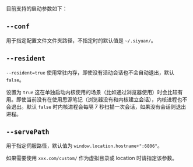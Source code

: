 目前支持的启动参数如下：

## `--conf`

用于指定配置文件文件夹路径，不指定时的默认值是 `~/.siyuan/`。

## `--resident`

`--resident=true` 使用常驻内存，即使没有活动会话也不会自动退出，默认 `false`。

设置为 `true` 这在单独启动内核使用的场景（比如通过浏览器使用）时会比较有用。即使当前没有在使用思源笔记（浏览器没有和内核建立会话），内核进程也不会退出。默认 `false` 时内核进程会每隔 7 秒扫描一次会话，如果没有会话则退出进程。

## `--servePath`

用于指定伺服路径，默认值为 `window.location.hostname+":6806"`。

如果需要使用 `xxx.com/custom/` 作为虚拟目录或 location 时请指定该参数。
